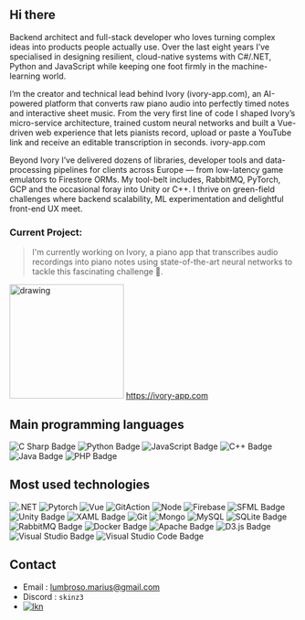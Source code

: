 
## Hi there

Backend architect and full-stack developer who loves turning complex ideas into products people actually use. Over the last eight years I’ve specialised in designing resilient, cloud-native systems with C#/.NET, Python and JavaScript while keeping one foot firmly in the machine-learning world.

I’m the creator and technical lead behind Ivory (ivory-app.com), an AI-powered platform that converts raw piano audio into perfectly timed notes and interactive sheet music. From the very first line of code I shaped Ivory’s micro-service architecture, trained custom neural networks and built a Vue-driven web experience that lets pianists record, upload or paste a YouTube link and receive an editable transcription in seconds. 
ivory-app.com

Beyond Ivory I’ve delivered dozens of libraries, developer tools and data-processing pipelines for clients across Europe — from low-latency game emulators to Firestore ORMs. My tool-belt includes, RabbitMQ, PyTorch, GCP and the occasional foray into Unity or C++. I thrive on green-field challenges where backend scalability, ML experimentation and delightful front-end UX meet.

### **Current Project:** 

> I'm currently working on Ivory, a piano app that transcribes audio recordings into piano notes using state-of-the-art neural networks to tackle this fascinating challenge 🎹.

  <img href="https://ivory-app.com" src="https://i.imgur.com/JRKLkiS.png" alt="drawing" width="200"/>
   <a href="https://ivory-app.com">https://ivory-app.com</a>



## Main programming languages 

![C Sharp Badge](https://img.shields.io/badge/C%20Sharp-239120?logo=csharp&logoColor=fff&style=for-the-badge)
![Python Badge](https://img.shields.io/badge/Python-3776AB?logo=python&logoColor=fff&style=for-the-badge)
![JavaScript Badge](https://img.shields.io/badge/JavaScript-F7DF1E?logo=javascript&logoColor=000&style=for-the-badge)
![C++ Badge](https://img.shields.io/badge/C%2B%2B-00599C?logo=cplusplus&logoColor=fff&style=for-the-badge)
![Java Badge](https://img.shields.io/badge/Java-007396?logo=java&logoColor=fff&style=for-the-badge)
![PHP Badge](https://img.shields.io/badge/PHP-777BB4?logo=php&logoColor=fff&style=for-the-badge)


## Most used technologies

![.NET](	https://img.shields.io/badge/.NET-512BD4?style=for-the-badge&logo=dotnet&logoColor=white)
![Pytorch](https://img.shields.io/badge/PyTorch%20-%23EE4C2C.svg?&style=for-the-badge&logo=PyTorch&logoColor=white)
![Vue](https://img.shields.io/badge/Vue%20js-35495E?style=for-the-badge&logo=vuedotjs&logoColor=4FC08D)
![GitAction](https://img.shields.io/badge/GitHub_Actions-2088FF?style=for-the-badge&logo=github-actions&logoColor=white)
![Node](https://img.shields.io/badge/Node%20js-339933?style=for-the-badge&logo=nodedotjs&logoColor=white)
![Firebase](https://img.shields.io/badge/firebase-ffca28?style=for-the-badge&logo=firebase&logoColor=black)
![SFML Badge](https://img.shields.io/badge/SFML-8CC445?logo=sfml&logoColor=fff&style=for-the-badge)
![Unity Badge](https://img.shields.io/badge/Unity-000?logo=unity&logoColor=fff&style=for-the-badge)
![XAML Badge](https://img.shields.io/badge/XAML-0C54C2?logo=xaml&logoColor=fff&style=for-the-badge)
![Git](https://img.shields.io/badge/git%20-%23F05033.svg?&style=for-the-badge&logo=git&logoColor=white)
![Mongo](https://img.shields.io/badge/MongoDB-%234ea94b.svg?&style=for-the-badge&logo=mongodb&logoColor=white)
![MySQL](https://img.shields.io/badge/mysql-b068a8.svg?style=for-the-badge&logo=mysql&logoColor=white)
![SQLite Badge](https://img.shields.io/badge/SQLite-003B57?logo=sqlite&logoColor=fff&style=for-the-badge)
![RabbitMQ Badge](https://img.shields.io/badge/RabbitMQ-F60?logo=rabbitmq&logoColor=fff&style=for-the-badge)
![Docker Badge](https://img.shields.io/badge/Docker-2496ED?logo=docker&logoColor=fff&style=for-the-badge)
![Apache Badge](https://img.shields.io/badge/Apache-D22128?logo=apache&logoColor=fff&style=for-the-badge)
![D3.js Badge](https://img.shields.io/badge/D3.js-F9A03C?logo=d3dotjs&logoColor=fff&style=for-the-badge)
![Visual Studio Badge](https://img.shields.io/badge/Visual%20Studio-5C2D91?logo=visualstudio&logoColor=fff&style=for-the-badge)
![Visual Studio Code Badge](https://img.shields.io/badge/Visual%20Studio%20Code-007ACC?logo=visualstudiocode&logoColor=fff&style=for-the-badge)


## Contact 

- Email  : <lumbroso.marius@gmail.com>
- Discord : ```skinz3```
- [![lkn](https://img.shields.io/badge/LinkedIn-0077B5?style=for-the-badge&logo=linkedin&logoColor=white)](https://www.linkedin.com/in/marius-lumbroso-fr-en-2bb66621a)

